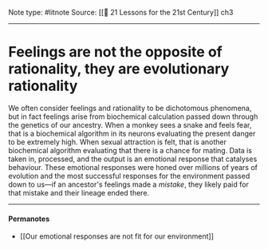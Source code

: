 Note type: #litnote
Source: [[📖 21 Lessons for the 21st Century]] ch3

---
# Feelings are not the opposite of rationality, they are evolutionary rationality
We often consider feelings and rationality to be dichotomous phenomena, but in fact feelings arise from biochemical calculation passed down through the genetics of our ancestry. When a monkey sees a snake and feels fear, that is a biochemical algorithm in its neurons evaluating the present danger to be extremely high. When sexual attraction is felt, that is another biochemical algorithm evaluating that there is a chance for mating. Data is taken in, processed, and the output is an emotional response that catalyses behaviour. These emotional responses were honed over millions of years of evolution and the most successful responses for the environment passed down to us—if an ancestor's feelings made a *mistake*, they likely paid for that mistake and their lineage ended there.

---
#### Permanotes
- [[Our emotional responses are not fit for our environment]]